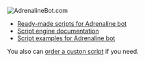 ![AdrenalineBot.com](https://adrenalinebot.com/static/landing_new/images/general/open_graph/OG_landing_en.jpg)

- [Ready-made scripts for Adrenaline bot](https://adrenalinebot.com/en/ready-scripts/)
- [Script engine documentation](https://adrenalinebot.com/en/api/)
- [Script examples for Adrenaline bot](https://adrenalinebot.com/en/api/examples/)

You also can [order a custon script](https://adrenalinebot.com/en/#order-script) if you need.
